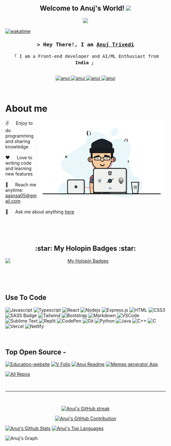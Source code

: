 <h2 align="center">
  Welcome to Anuj's World!
  <img src="https://media.giphy.com/media/hvRJCLFzcasrR4ia7z/giphy.gif" width="28">
</h2>

<p align="center">
  <a href="https://github.com/aasn0119"><img src="https://readme-typing-svg.herokuapp.com/?lines=Self%20Taught%20Programmer;Front%20End%20Developer;6%2B%20months%20of%20coding%20experience;Always%20learning%20new%20things&center=true&width=380&height=45"></a>
</p>

<!-- <a href="https://komarev.com/ghpvc/?username=aasn0119">
  <img align="right" src="https://komarev.com/ghpvc/?username=aasn0119&label=Visitors&color=0e75b6&style=flat" alt="Profile visitor" />
</a> -->

[![wakatime](https://wakatime.com/badge/user/89094640-58e3-41ed-b5db-3fd94be2bc86.svg)](https://wakatime.com/@89094640-58e3-41ed-b5db-3fd94be2bc86)

<!-- Intro  -->
<h3 align="center">
        <samp>&gt; Hey There!, I am
                <b><a target="_blank" href="https://anuj-vfolio.netlify.app">Anuj Trivedi</a></b>
        </samp>
</h3>

<p align="center"> 
  <samp>
    「 I am a Front-end developer and AI/ML Enthusiast from <b>India</b> 」
    <br>
    <br>
  </samp>
</p>

<p align="center">
 <a href="https://anuj-vfolio.netlify.app" target="blank">
  <img src="https://img.shields.io/badge/Website-DC143C?style=for-the-badge&logo=medium&logoColor=white" alt="anuj" />
 </a>
 <a href="https://www.linkedin.com/in/anuj-abhi-s019" target="_blank">
  <img src="https://img.shields.io/badge/LinkedIn-0077B5?style=for-the-badge&logo=linkedin&logoColor=white" alt="anuj"/>
 </a>
 <a href="https://instagram.com/anuj_trivedi_19" target="_blank">
  <img src="https://img.shields.io/badge/Instagram-fe4164?style=for-the-badge&logo=instagram&logoColor=white" alt="anuj" />
 </a> 
 <a href="https://facebook.com/anuj.trivedi.7315" target="_blank">
  <img src="https://img.shields.io/badge/Facebook-20BEFF?&style=for-the-badge&logo=facebook&logoColor=white" alt="anuj"  />
  </a> 
</p>
<br />

<!-- About Section -->

# About me

<p>
 <img align="right" width="400" src="/assets/programmer.gif" alt="Coding gif" />
  
 ✌️ &emsp; Enjoy to do programming and sharing knowledge <br/><br/>
 ❤️ &emsp; Love to writing code and learning new features<br/><br/>
 📧 &emsp; Reach me anytime: aasnsa05@gmail.com<br/><br/>
 💬 &emsp; Ask me about anything [here](https://github.com/aasn0119/aasn0119/issues)

</p>

<br/>
<br/>
<br/>

<!-- Holopin Badge Section -->
<h2 align="center">:star: My Holopin Badges :star:</h2>
<p align="center">
  <a href="https://holopin.io/@aasn0119">
    <img src="https://holopin.me/aasn0119" alt="My Holopin Badges" width="800" style="display: block; margin:auto;" onerror="this.onerror=null; this.src='YOUR_FALLBACK_IMAGE_URL';">
  </a>
</p>


<br/>
<br/>
<br/>

## Use To Code

![Javascript](https://img.shields.io/badge/Javascript-F0DB4F?style=for-the-badge&labelColor=black&logo=javascript&logoColor=F0DB4F)
![Typescript](https://img.shields.io/badge/Typescript-007acc?style=for-the-badge&labelColor=black&logo=typescript&logoColor=007acc)
![React](https://img.shields.io/badge/-React-61DBFB?style=for-the-badge&labelColor=black&logo=react&logoColor=61DBFB)
![Nodejs](https://img.shields.io/badge/Nodejs-3C873A?style=for-the-badge&labelColor=black&logo=node.js&logoColor=3C873A)
![Express.js](https://img.shields.io/badge/Express.js-000000?style=for-the-badge&logo=express&logoColor=white)
![HTML](https://img.shields.io/badge/HTML5-E34F26?style=for-the-badge&logo=html5&logoColor=white)
![CSS3](https://img.shields.io/badge/CSS3-1572B6?style=for-the-badge&logo=css3&logoColor=white)
![SASS Badge](https://img.shields.io/badge/Sass-CC6699?style=for-the-badge&logo=sass&logoColor=white)
![Tailwind](https://img.shields.io/badge/Tailwind_CSS-092749?style=for-the-badge&logo=tailwindcss&logoColor=06B6D4&labelColor=000000)
![Bootstrap](https://img.shields.io/badge/Bootstrap-563D7C?style=for-the-badge&logo=bootstrap&logoColor=white)
![Markdown](https://img.shields.io/badge/Markdown-000000?style=for-the-badge&logo=markdown&logoColor=white)
![VSCode](https://img.shields.io/badge/Visual_Studio-0078d7?style=for-the-badge&logo=visual%20studio&logoColor=white)
![Sublime Text](https://img.shields.io/badge/sublime_text-%23575757.svg?style=for-the-badge&logo=sublime-text&logoColor=important)
![Replit](https://img.shields.io/badge/Replit-DD1200?style=for-the-badge&logo=Replit&logoColor=white)
![CodePen](https://img.shields.io/badge/CodePen-white?style=for-the-badge&logo=codepen&logoColor=black)
![Git](https://img.shields.io/badge/Git-F05032?style=for-the-badge&logo=git&logoColor=white)
![Python](https://img.shields.io/badge/python-092749?style=for-the-badge&logo=python&logoColor=ffde57&labelColor=4584b6)
![Java](https://img.shields.io/badge/java-%23ED8B00.svg?style=for-the-badge&logo=openjdk&logoColor=white)
![C++](https://img.shields.io/badge/c++-%2300599C.svg?style=for-the-badge&logo=c%2B%2B&logoColor=white)
![C](https://img.shields.io/badge/c-%2300599C.svg?style=for-the-badge&logo=c&logoColor=white)
![Vercel](https://img.shields.io/badge/vercel-%23000000.svg?style=for-the-badge&logo=vercel&logoColor=white)
![Netlify](https://img.shields.io/badge/netlify-%23000000.svg?style=for-the-badge&logo=netlify&logoColor=#00C7B7)

<br/>

## Top Open Source -

[![Education-website](https://github-readme-stats.vercel.app/api/pin/?username=aasn0119&repo=Fully-Responsive-Education-website&border_color=7F3FBF&bg_color=0D1117&title_color=C9D1D9&text_color=8B949E&icon_color=7F3FBF)](https://github.com/aasn0119/Fully-Responsive-Education-website)
[![V Folio](https://github-readme-stats.vercel.app/api/pin/?username=aasn0119&repo=portfolio&border_color=7F3FBF&bg_color=0D1117&title_color=C9D1D9&text_color=8B949E&icon_color=7F3FBF)](https://github.com/aasn0119/portfolio)
[![Anuj Readme](https://github-readme-stats.vercel.app/api/pin/?username=aasn0119&repo=aasn0119&border_color=7F3FBF&bg_color=0D1117&title_color=C9D1D9&text_color=8B949E&icon_color=7F3FBF)](https://github.com/aasn0119/aasn0119)
[![Memes generator App](https://github-readme-stats.vercel.app/api/pin/?username=aasn0119&repo=React-random_Memes_Generator.github.io&border_color=7F3FBF&bg_color=0D1117&title_color=C9D1D9&text_color=8B949E&icon_color=7F3FBF)]((https://aasn0119.github.io/React-random_Memes_Generator/))

<p align="left">
  <a href="https://github.com/aasn0119?tab=repositories" target="_blank"><img alt="All Repos" title="All Repositories" src="https://img.shields.io/badge/-All%20Repos-2962FF?style=for-the-badge&logo=koding&logoColor=white"/></a>
</p>

<br/>
<hr/>
<br/>

<p align="center">
  <a href="https://github.com/aasn0119">
    <img src="https://github-readme-streak-stats.herokuapp.com?user=aasn0119&theme=radical&border=7F3FBF&background=0D1117" alt="Anuj's GitHub streak"/>
  </a>
</p>

<p align="center">
  <a href="https://github.com/aasn0119">
    <img src="http://github-profile-summary-cards.vercel.app/api/cards/profile-details?username=aasn0119&theme=radical" alt="Anuj's GitHub Contribution"/>
  </a>
</p>

<a> 
    <a href="https://github.com/aasn0119"><img alt="Anuj's Github Stats" src="http://github-profile-summary-cards.vercel.app/api/cards/stats?username=aasn0119&theme=radical" height="192px" width="49.5%"/></a>
  <a href="https://github.com/aasn0119"><img alt="Anuj's Top Languages" src="http://github-profile-summary-cards.vercel.app/api/cards/most-commit-language?username=aasn0119&theme=radical" height="192px" width="49.5%"/></a>
  <br/>
</a>

![Anuj's Graph](https://github-readme-activity-graph.vercel.app/graph?username=aasn0119&custom_title=Anuj%20Trivedi%27s%20GitHub%20Activity%20Graph&bg_color=0D1117&color=7F3FBF&line=7F3FBF&point=7F3FBF&area_color=FFFFFF&title_color=FFFFFF&area=true)
